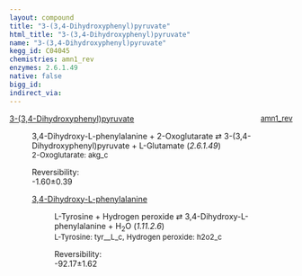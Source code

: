 ```yaml
---
layout: compound
title: "3-(3,4-Dihydroxyphenyl)pyruvate"
html_title: "3-(3,4-Dihydroxyphenyl)pyruvate"
name: "3-(3,4-Dihydroxyphenyl)pyruvate"
kegg_id: C04045
chemistries: amn1_rev
enzymes: 2.6.1.49
native: false
bigg_id: 
indirect_via: 
---
```

<dl><dt class='rs-product'><a href='/compounds/C04045' class='link-dark' data-bs-toggle='tooltip' data-bs-html='true' data-bs-title='KEGG: C04045'>3-(3,4-Dihydroxyphenyl)pyruvate</a><span style='float: right; max-width: 40%'><a href='/chemistries/amn1_rev' class='link-dark opacity-50' style='font-size: small; word-wrap: anywhere;'>amn1_rev</a></span></dt><dd><p>3,4-Dihydroxy-L-phenylalanine + 2-Oxoglutarate &#8644; 3-(3,4-Dihydroxyphenyl)pyruvate + L-Glutamate (<i>2.6.1.49</i>)<br /><span style='font-size: small;'><span data-bs-toggle='tooltip' data-bs-html='true' data-bs-title='KEGG: C00026'>2-Oxoglutarate</span>: akg_c</span><br /><div class="reversibility_info">Reversibility: <div class="progress" style="flex-direction: row-reverse;"><div class="progress-bar bg-success" role="progressbar" style="width: 16.01%" aria-valuenow="-1.6010367338194758" aria-valuemin="0" aria-valuemax="10"></div><div class="progress-bar bg-warning" role="progressbar" style="width: 3.86%" aria-valuenow="-1.6010367338194758" aria-valuemin="0" aria-valuemax="10"></div></div><span>-1.60&plusmn;0.39</span><div class="progress"><div class="progress-bar bg-danger" role="progressbar" style="width: 0%" aria-valuenow="-1.6010367338194758" aria-valuemin="0" aria-valuemax="10"></div></div></div></p><dl><dt><a href='/compounds/C00355' class='link-dark' data-bs-toggle='tooltip' data-bs-html='true' data-bs-title='KEGG: C00355'>3,4-Dihydroxy-L-phenylalanine</a><span style='float: right; max-width: 40%'><a href='/chemistries/None' class='link-dark opacity-50' style='font-size: small; word-wrap: anywhere;'></a></span></dt><dd><p>L-Tyrosine + Hydrogen peroxide &#8644; 3,4-Dihydroxy-L-phenylalanine + H<sub>2</sub>O (<i>1.11.2.6</i>)<br /><span style='font-size: small;'><span data-bs-toggle='tooltip' data-bs-html='true' data-bs-title='KEGG: C00082'>L-Tyrosine</span>: tyr__L_c, <span data-bs-toggle='tooltip' data-bs-html='true' data-bs-title='KEGG: C00027'>Hydrogen peroxide</span>: h2o2_c</span><br /><div class="reversibility_info">Reversibility: <div class="progress" style="flex-direction: row-reverse;"><div class="progress-bar bg-success" role="progressbar" style="width: 921.66%" aria-valuenow="-92.16612116448059" aria-valuemin="0" aria-valuemax="10"></div></div><span>-92.17&plusmn;1.62</span><div class="progress"><div class="progress-bar bg-danger" role="progressbar" style="width: 0%" aria-valuenow="-92.16612116448059" aria-valuemin="0" aria-valuemax="10"></div></div></div></p><dl></dl></dd></dl></dd></dl>